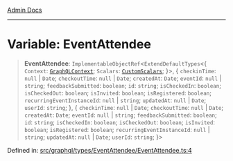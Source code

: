 [Admin Docs](/)

***

# Variable: EventAttendee

> **EventAttendee**: `ImplementableObjectRef`\<`ExtendDefaultTypes`\<\{ `Context`: [`GraphQLContext`](../../../../context/type-aliases/GraphQLContext.md); `Scalars`: [`CustomScalars`](../../../../scalars/type-aliases/CustomScalars.md); \}\>, \{ `checkinTime`: `null` \| `Date`; `checkoutTime`: `null` \| `Date`; `createdAt`: `Date`; `eventId`: `null` \| `string`; `feedbackSubmitted`: `boolean`; `id`: `string`; `isCheckedIn`: `boolean`; `isCheckedOut`: `boolean`; `isInvited`: `boolean`; `isRegistered`: `boolean`; `recurringEventInstanceId`: `null` \| `string`; `updatedAt`: `null` \| `Date`; `userId`: `string`; \}, \{ `checkinTime`: `null` \| `Date`; `checkoutTime`: `null` \| `Date`; `createdAt`: `Date`; `eventId`: `null` \| `string`; `feedbackSubmitted`: `boolean`; `id`: `string`; `isCheckedIn`: `boolean`; `isCheckedOut`: `boolean`; `isInvited`: `boolean`; `isRegistered`: `boolean`; `recurringEventInstanceId`: `null` \| `string`; `updatedAt`: `null` \| `Date`; `userId`: `string`; \}\>

Defined in: [src/graphql/types/EventAttendee/EventAttendee.ts:4](https://github.com/Sourya07/talawa-api/blob/ead7a48e0174153214ee7311f8b242ee1c1a12ca/src/graphql/types/EventAttendee/EventAttendee.ts#L4)
